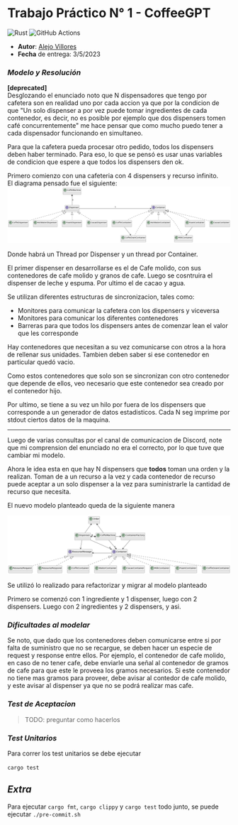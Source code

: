 # Trabajo Práctico N° 1 - CoffeeGPT


![Rust](https://img.shields.io/badge/rust-v1.25.2-%23000000.svg?style=flat-square&logo=rust&logoColor=white)
![GitHub Actions](https://img.shields.io/badge/github%20actions-%232671E5.svg?style=flat-square&logo=githubactions&logoColor=white)


* **Autor**: [Alejo Villores](https://github.com/alejovillores)
* **Fecha** de entrega: 3/5/2023

### _Modelo y Resolución_ 

**[deprecated]**\
Desglozando el enunciado noto que N dispensadores que tengo por cafetera son en realidad uno por cada accion ya que por la condicion de que "Un solo dispenser a por vez puede tomar ingredientes de cada contenedor, es decir, no es posible por ejemplo que dos dispensers tomen café concurrentemente" me hace pensar que como mucho puedo tener a cada dispensador funcionando en simultaneo.

Para que la cafetera pueda procesar otro pedido, todos los dispensers deben haber terminado. Para eso, lo que se pensó es usar unas variables de condicion que espere a que todos los dispensers den ok.

Primero comienzo con una cafeteria con 4 dispensers y recurso infinito.\
El diagrama pensado fue el siguiente:
![diagrama](model.diagram.png)

Donde habrá un Thread por Dispenser y un thread por Container.

El primer dispenser en desarrollarse es el de Cafe molido, con sus contenedores de cafe molido y granos de cafe.
Luego se cosntruira el dispenser de leche y espuma. Por ultimo el de cacao y agua.

Se utilizan diferentes estructuras de sincronizacion, tales como:
 - Monitores para comunicar la cafetera con los dispensers y viceversa
 - Monitores para comunicar los diferentes contenedores
 - Barreras para que todos los dispensers antes de comenzar lean el valor que les corresponde

Hay contenedores que necesitan a su vez comunicarse con otros a la hora de rellenar sus unidades. Tambien deben saber si ese contenedor en particular quedó vacio.

Como estos contenedores que solo son se sincronizan con otro contenedor que depende de ellos, veo necesario que este contenedor sea creado por el contenedor hijo.

Por ultimo, se tiene a su vez un hilo por fuera de los dispensers que corresponde a un generador de datos estadisticos. Cada N seg imprime por stdout ciertos datos de la maquina. 

---

Luego de varias consultas por el canal de comunicacion de Discord, note que mi comprension del enunciado no era el correcto, por lo que tuve que cambiar mi modelo.

Ahora le idea esta en que hay N dispensers que **todos** toman una orden y la realizan. Toman de a un recurso a la vez y cada contenedor de recurso puede aceptar a un solo dispenser a la vez para suministrarle la cantidad de recurso que necesita.

El nuevo modelo planteado queda de la siguiente manera

![Modelo v2](model.diagram.2.png)

Se utilizó lo realizado para refactorizar y migrar al modelo planteado



Primero se comenzó con 1 ingrediente y 1 dispenser, luego con 2 dispensers. Luego con 2 ingredientes y 2 dispensers, y asi.

### _Dificultades al modelar_

Se noto, que dado que los contenedores deben comunicarse entre si por falta de suministro que no se recargue, se deben hacer un especie de request y response entre ellos. Por ejemplo, el contenedor de cafe molido, en caso de no tener cafe, debe enviarle una señal al contenedor de gramos de cafe para que este le proveea los gramos necesarios. Si este contenedor no tiene mas gramos para proveer, debe avisar al contedor de cafe molido, y este avisar al dispenser ya que no se podrá realizar mas cafe.


### _Test de Aceptacion_

> TODO: preguntar como hacerlos

### _Test Unitarios_ 

Para correr los test unitarios se debe ejecutar

`cargo test`

## _Extra_

Para ejecutar ``cargo fmt``, ``cargo clippy`` y ``cargo test`` todo junto, se puede ejecutar `./pre-commit.sh`
